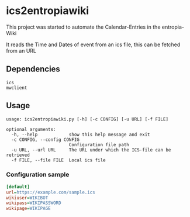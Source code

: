 # ics2entropiawiki

This project was started to automate the Calendar-Entries in the entropia-Wiki

It reads the Time and Dates of event from an ics file, this can be fetched from an URL

## Dependencies
```
ics
mwclient
```

## Usage
```
usage: ics2entropiawiki.py [-h] [-c CONFIG] [-u URL] [-f FILE]

optional arguments:
  -h, --help            show this help message and exit
  -c CONFIG, --config CONFIG
                        Configuration file path
  -u URL, --url URL     The URL under which the ICS-file can be retrieved
  -f FILE, --file FILE  Local ics file
```

### Configuration sample
```ini
[default]
url=https://example.com/sample.ics
wikiuser=WIKIBOT
wikipass=WIKIPASSWORD
wikipage=WIKIPAGE
```